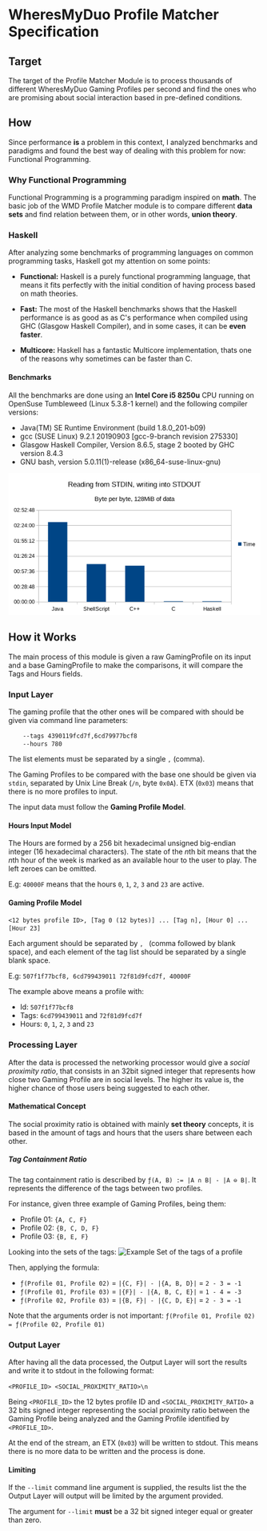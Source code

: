 # WheresMyDuo Profile Matcher Specification

## Target
The target of the Profile Matcher Module is to process thousands of different WheresMyDuo Gaming Profiles per second and find the ones who are promising about social interaction based in pre-defined conditions.

## How
Since performance **is** a problem in this context, I analyzed benchmarks and paradigms and found the best way of dealing with this problem for now: Functional Programming.

### Why Functional Programming
Functional Programming is a programming paradigm inspired on **math**. The basic job of the WMD Profile Matcher module is to compare different **data sets** and find relation between them, or in other words, **union theory**.

### Haskell
After analyzing some benchmarks of programming languages on common programming tasks, Haskell got my attention on some points:

- **Functional:** Haskell is a purely functional programming language, that means it fits perfectly with the initial condition of having process based on math theories.

- **Fast:** The most of the Haskell benchmarks shows that the Haskell performance is as good as as C's performance when compiled using GHC (Glasgow Haskell Compiler), and in some cases, it can be **even faster**.

- **Multicore:** Haskell has a fantastic Multicore implementation, thats one of the reasons why sometimes can be faster than C.

#### Benchmarks
All the benchmarks are done using an **Intel Core i5 8250u** CPU running on OpenSuse Tumbleweed (Linux 5.3.8-1 kernel) and the following compiler versions:
 - Java(TM) SE Runtime Environment (build 1.8.0_201-b09)
 - gcc (SUSE Linux) 9.2.1 20190903 [gcc-9-branch revision 275330]
 - Glasgow Haskell Compiler, Version 8.6.5, stage 2 booted by GHC version 8.4.3
 - GNU bash, version 5.0.11(1)-release (x86_64-suse-linux-gnu)

![Benchmarks](./benchmarks.png)

## How it Works
The main process of this module is given a raw GamingProfile on its input and a base GamingProfile to make the comparisons, it will compare the Tags and Hours fields.

### Input Layer
The gaming profile that the other ones will be compared with should be given via command line parameters:
```
    --tags 4390119fcd7f,6cd79977bcf8
    --hours 780
```

The list elements must be separated by a single ``,`` (comma).


The Gaming Profiles to be compared with the base one should be given via ``stdin``, separated by Unix Line Break (``/n``, byte ``0x0A``). ETX (``0x03``) means that there is no more profiles to input.

The input data must follow the **Gaming Profile Model**.

#### Hours Input Model

The Hours are formed by a 256 bit hexadecimal unsigned big-endian integer (16 hexadecimal characters). The state of the *n*th bit means that the *n*th hour of the week is marked as an available hour to the user to play. The left zeroes can be omitted.

E.g: ``40000F`` means that the hours ``0``, ``1``, ``2``, ``3`` and ``23`` are active.

#### Gaming Profile Model
```
<12 bytes profile ID>, [Tag 0 (12 bytes)] ... [Tag n], [Hour 0] ... [Hour 23]
```

Each argument should be separated by ``, `` (comma followed by blank space), and each element of the tag list should be separated by a single blank space.

E.g:
```507f1f77bcf8, 6cd799439011 72f81d9fcd7f, 40000F```

The example above means a profile with:
 - Id: ``507f1f77bcf8``
 - Tags: ``6cd799439011`` and ``72f81d9fcd7f``
 - Hours: ``0``, ``1``, ``2``, ``3`` and ``23``

 ### Processing Layer

 After the data is processed the networking processor would give a *social proximity ratio*, that consists in an 32bit signed integer that represents how close two Gaming Profile are in social levels. The higher its value is, the higher chance of those users being suggested to each other.

 #### Mathematical Concept

 The social proximity ratio is obtained with mainly **set theory** concepts, it is based in the amount of tags and hours that the users share between each other.

##### Tag Containment Ratio

The tag containment ratio is described by ``ƒ(A, B) := |A ∩ B| - |A ⊖ B|``. It represents the difference of the tags between two profiles.

 For instance, given three example of Gaming Profiles, being them:

 - Profile 01: ``{A, C, F}``
 - Profile 02: ``{B, C, D, F}``
 - Profile 03: ``{B, E, F}``

Looking into the sets of the tags:
![Example Set of the tags of a profile](./assets/profile-tags-set-example.png)

Then, applying the formula:
- ``ƒ(Profile 01, Profile 02)`` = ``|{C, F}| - |{A, B, D}|`` = ``2 - 3 = -1``
- ``ƒ(Profile 01, Profile 03)`` = ``|{F}| - |{A, B, C, E}|`` = ``1 - 4 = -3``
- ``ƒ(Profile 02, Profile 03)`` = ``|{B, F}| - |{C, D, E}|`` = ``2 - 3 = -1``

Note that the arguments order is not important: ``ƒ(Profile 01, Profile 02) = ƒ(Profile 02, Profile 01)``

### Output Layer

After having all the data processed, the Output Layer will sort the results and write it to stdout in the following format:

``<PROFILE_ID> <SOCIAL_PROXIMITY_RATIO>\n``

Being ``<PROFILE_ID>`` the 12 bytes profile ID and ``<SOCIAL_PROXIMITY_RATIO>`` a 32 bits signed integer representing the social proximity ratio between the Gaming Profile being analyzed and the Gaming Profile identified by ``<PROFILE_ID>``.

At the end of the stream, an ETX (``0x03``) will be written to stdout. This means there is no more data to be written and the process is done.

#### Limiting

If the ``--limit`` command line argument is supplied, the results list the the Output Layer will output will be limited by the argument provided.

The argument for ``--limit`` **must** be a 32 bit signed integer equal or greater than zero.
